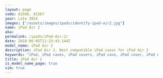 ```yaml
---
layout: page
code: A1566, A1567
year: Late 2014
images: ["/assets/images/ipads/identify-ipad-air2.jpg"]
name: iPad Air 2
aka: 
permalink: /ipads/iPad-Air-2/
date: 2018-06-05T11:23:43.144Z
model_name: iPad Air 2
description: iPad Air 2. Best compatible iPad cases for iPad Air 2
keywords: "iPad, iPad cases, iPad covers, iPad case, iPad cover, iPad Air 2, iPad Air 2 case, iPad Air 2 case, iPad Air 2 cover, iPad Air 2"
title: iPad Air 2
is_model_name_page: true
sim: true
---
```

